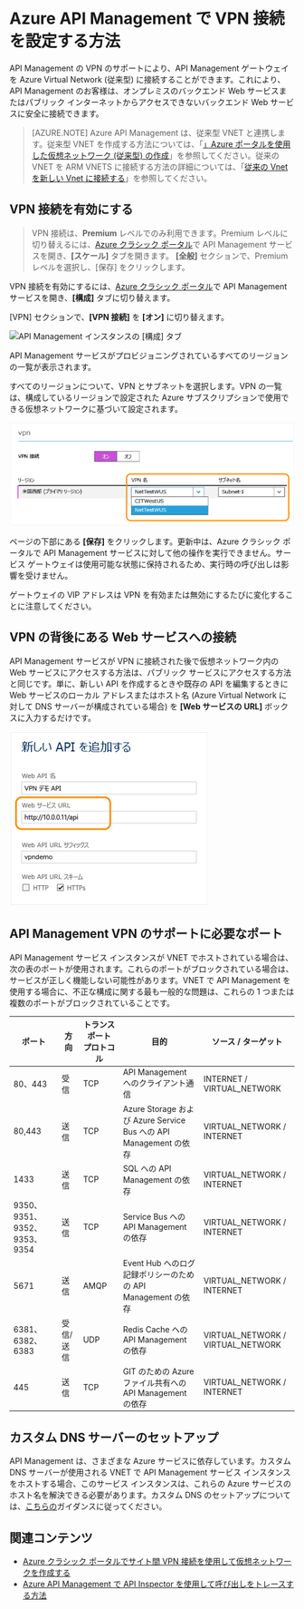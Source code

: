 <properties
	pageTitle="Azure API Management で VPN 接続を設定する方法"
	description="Azure API Management で VPN 接続を設定して Web サービスにアクセスする方法について説明します。"
	services="api-management"
	documentationCenter=""
	authors="antonba"
	manager="erikre"
	editor=""/>

<tags
	ms.service="api-management"
	ms.workload="mobile"
	ms.tgt_pltfrm="na"
	ms.devlang="na"
	ms.topic="article"
	ms.date="08/09/2016"
	ms.author="antonba"/>

# Azure API Management で VPN 接続を設定する方法

API Management の VPN のサポートにより、API Management ゲートウェイを Azure Virtual Network (従来型) に接続することができます。これにより、API Management のお客様は、オンプレミスのバックエンド Web サービスまたはパブリック インターネットからアクセスできないバックエンド Web サービスに安全に接続できます。

>[AZURE.NOTE] Azure API Management は、従来型 VNET と連携します。従来型 VNET を作成する方法については、「[」Azure ポータルを使用した仮想ネットワーク (従来型) の作成](../virtual-network/virtual-networks-create-vnet-classic-pportal.md)」を参照してください。従来の VNET を ARM VNETS に接続する方法の詳細については、「[従来の Vnet を新しい Vnet に接続する](../vpn-gateway/vpn-gateway-connect-different-deployment-models-portal.md)」を参照してください。

## <a name="enable-vpn"> </a>VPN 接続を有効にする

>VPN 接続は、**Premium** レベルでのみ利用できます。Premium レベルに切り替えるには、[Azure クラシック ポータル][]で API Management サービスを開き、**[スケール]** タブを開きます。 **[全般]** セクションで、Premium レベルを選択し、[保存] をクリックします。

VPN 接続を有効にするには、[Azure クラシック ポータル][]で API Management サービスを開き、**[構成]** タブに切り替えます。

[VPN] セクションで、**[VPN 接続]** を **[オン]** に切り替えます。

![API Management インスタンスの [構成] タブ][api-management-setup-vpn-configure]

API Management サービスがプロビジョニングされているすべてのリージョンの一覧が表示されます。

すべてのリージョンについて、VPN とサブネットを選択します。VPN の一覧は、構成しているリージョンで設定された Azure サブスクリプションで使用できる仮想ネットワークに基づいて設定されます。

![VPN の選択][api-management-setup-vpn-select]

ページの下部にある **[保存]** をクリックします。更新中は、Azure クラシック ポータルで API Management サービスに対して他の操作を実行できません。サービス ゲートウェイは使用可能な状態に保持されるため、実行時の呼び出しは影響を受けません。

ゲートウェイの VIP アドレスは VPN を有効または無効にするたびに変化することに注意してください。

## <a name="connect-vpn"> </a>VPN の背後にある Web サービスへの接続

API Management サービスが VPN に接続された後で仮想ネットワーク内の Web サービスにアクセスする方法は、パブリック サービスにアクセスする方法と同じです。単に、新しい API を作成するときや既存の API を編集するときに Web サービスのローカル アドレスまたはホスト名 (Azure Virtual Network に対して DNS サーバーが構成されている場合) を **[Web サービスの URL]** ボックスに入力するだけです。

![VPN からの API の追加][api-management-setup-vpn-add-api]

## API Management VPN のサポートに必要なポート

API Management サービス インスタンスが VNET でホストされている場合は、次の表のポートが使用されます。これらのポートがブロックされている場合は、サービスが正しく機能しない可能性があります。VNET で API Management を使用する場合に、不正な構成に関する最も一般的な問題は、これらの 1 つまたは複数のポートがブロックされていることです。

| ポート | 方向 | トランスポート プロトコル | 目的 | ソース / ターゲット |
|------------------------------|------------------|--------------------|------------------------------------------------------------------|-----------------------------------|
| 80、443 | 受信 | TCP | API Management へのクライアント通信 | INTERNET / VIRTUAL\_NETWORK |
| 80,443 | 送信 | TCP | Azure Storage および Azure Service Bus への API Management の依存 | VIRTUAL\_NETWORK / INTERNET |
| 1433 | 送信 | TCP | SQL への API Management の依存 | VIRTUAL\_NETWORK / INTERNET |
| 9350、9351、9352、9353、9354 | 送信 | TCP | Service Bus への API Management の依存 | VIRTUAL\_NETWORK / INTERNET |
| 5671 | 送信 | AMQP | Event Hub へのログ記録ポリシーのための API Management の依存 | VIRTUAL\_NETWORK / INTERNET |
| 6381、6382、6383 | 受信/送信 | UDP | Redis Cache への API Management の依存 | VIRTUAL\_NETWORK / VIRTUAL\_NETWORK |
| 445 | 送信 | TCP | GIT のための Azure ファイル共有への API Management の依存 | VIRTUAL\_NETWORK / INTERNET |

## <a name="custom-dns"> </a>カスタム DNS サーバーのセットアップ

API Management は、さまざまな Azure サービスに依存しています。カスタム DNS サーバーが使用される VNET で API Management サービス インスタンスをホストする場合、このサービス インスタンスは、これらの Azure サービスのホスト名を解決できる必要があります。カスタム DNS のセットアップについては、[こちらの](../virtual-network/virtual-networks-name-resolution-for-vms-and-role-instances.md#name-resolution-using-your-own-dns-server)ガイダンスに従ってください。

## <a name="related-content"></a>関連コンテンツ


* [Azure クラシック ポータルでサイト間 VPN 接続を使用して仮想ネットワークを作成する][]
* [Azure API Management で API Inspector を使用して呼び出しをトレースする方法][]

[api-management-setup-vpn-configure]: ./media/api-management-howto-setup-vpn/api-management-setup-vpn-configure.png
[api-management-setup-vpn-select]: ./media/api-management-howto-setup-vpn/api-management-setup-vpn-select.png
[api-management-setup-vpn-add-api]: ./media/api-management-howto-setup-vpn/api-management-setup-vpn-add-api.png

[Enable VPN connections]: #enable-vpn
[Connect to a web service behind VPN]: #connect-vpn
[Related content]: #related-content

[Azure クラシック ポータル]: https://manage.windowsazure.com/

[Azure クラシック ポータルでサイト間 VPN 接続を使用して仮想ネットワークを作成する]: ../vpn-gateway/vpn-gateway-site-to-site-create.md
[Azure API Management で API Inspector を使用して呼び出しをトレースする方法]: api-management-howto-api-inspector.md

<!---HONumber=AcomDC_0831_2016-->